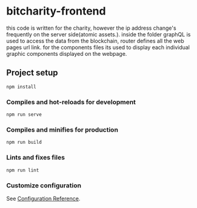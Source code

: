 # bitcharity-frontend
this code is written for the charity, however the ip address change's frequently on the server side(atomic assets.). inside the folder graphQL is used to access the data from the blockchain, router defines all the web pages url link. for the components files its used to display each individual graphic components displayed on the webpage. 
## Project setup
```
npm install
```

### Compiles and hot-reloads for development
```
npm run serve
```

### Compiles and minifies for production
```
npm run build
```

### Lints and fixes files
```
npm run lint
```

### Customize configuration
See [Configuration Reference](https://cli.vuejs.org/config/).
